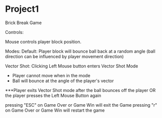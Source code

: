 # Project1
Brick Break Game

Controls:

Mouse controls player block position.

Modes:
Default: Player block will bounce ball back at a random angle (ball direction can be 
influenced by player movement direction)

Vector Shot: Clicking Left Mouse button enters Vector Shot Mode
- Player cannot move when in the mode
- Ball will bounce at the angle of the player's vector

***Player exits Vector Shot mode after the ball bounces off the player 
OR the player presses the Left Mouse Button again

pressing "ESC" on Game Over or Game Win will exit the Game
pressing "r" on Game Over or Game Win will restart the game
